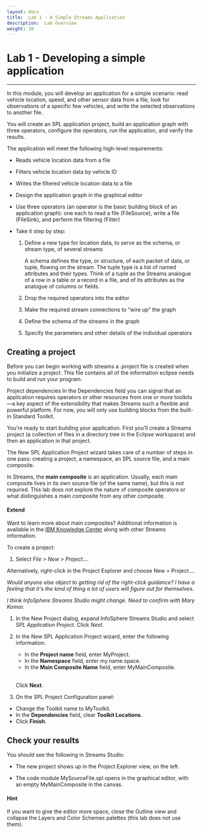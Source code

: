 ```yaml
---
layout: docs
title:  Lab 1 - A Simple Streams Application
description:  Lab Overview
weight: 10
---
```


# Lab 1 - Developing a simple application
---

In this module, you will develop an application for a simple scenario: read vehicle location, speed, and other sensor data from a file, look for observations of a specific few vehicles, and write the selected observations to another file.

You will create an SPL application project, build an application graph with three operators, configure the operators, run the application, and verify the results.

The application will meet the following high-level requirements:

* Reads vehicle location data from a file
* Filters vehicle location data by vehicle ID
* Writes the filtered vehicle location data to a file


*	Design the application graph in the graphical editor
* Use three operators (an operator is the basic building block of an application graph): one each to read a file (FileSource), write a file (FileSink), and perform the filtering (Filter)
* Take it step by step:

    1. Define a new type for location data, to serve as the schema, or stream type, of several streams

        A schema defines the type, or structure, of each packet of data, or tuple, flowing on the stream. The tuple type is a list of named attributes and their types. Think of a tuple as the Streams analogue of a row in a table or a record in a file, and of its attributes as the analogue of columns or fields.

    2.	Drop the required operators into the editor

    3.	Make the required stream connections to “wire up” the graph

    4.	Define the schema of the streams in the graph

    5.	Specify the parameters and other details of the individual operators
  
## Creating a project
Before you can begin working with streams a .project file is created when you initialize a project. This file contains all of the information eclipse needs to build and run your program.

Project dependencies
In the Dependencies field you can signal that an application requires operators or other resources from one or more toolkits—a key aspect of the extensibility that makes Streams such a flexible and powerful platform. For now, you will only use building blocks from the built-in Standard Toolkit.


You’re ready to start building your application. First you’ll create a Streams project (a collection of files in a directory tree in the Eclipse workspace) and then an application in that project.

The New SPL Application Project wizard takes care of a number of steps in one pass: creating a project, a namespace, an SPL source file, and a main composite.

In Streams, the **main composite** is an application. Usually, each main composite lives in its own source file (of the same name), but this is not required. This lab does not explore the nature of composite operators or what distinguishes a main composite from any other composite.

<div class="alert alert-info" role="alert">
<h4>Extend</h4>
Want to learn more about main composites? Additional information is available in the
<a href="http://www.ibm.com/support/knowledgecenter/SSCRJU_3.0.0/com.ibm.swg.im.infosphere.streams.spl-introductory-tutorial.doc/doc/compositeoperators.html">IBM Knowledge Center</a>
along with other Streams information.
</div>

To create a project:

1. Select *File > New > Project….*

  Alternatively, right-click in the Project Explorer and choose New > Project….

  _Would anyone else object to getting rid of the right-click guidance? I have a feeling that it's the kind of thing a lot of users will figure out for themselves._

  _I think InfoSphere Streams Studio might change. Need to confirm with Mary Komor._
  
1. In the New Project dialog, expand InfoSphere Streams Studio and select *SPL Application Project*. Click *Next*.

2. In the New SPL Application Project wizard, enter the following information:

    * In the **Project name** field, enter MyProject.
    * In the **Namespace** field, enter my.name.space.
    * In the **Main Composite Name** field, enter MyMainComposite.

    <br>Click **Next**.

3. On the SPL Project Configuration panel:

  * Change the Toolkit name to MyToolkit.
  * In the **Dependencies** field, clear **Toolkit Locations**.
  * Click **Finish**.

## Check your results
You should see the following in Streams Studio:

* The new project shows up in the Project Explorer view, on the left.

* The code module MySourceFile.spl opens in the graphical editor, with an empty MyMainComposite in the canvas.

<div class="alert alert-success" role="alert">
<h4>Hint</h4>
If you want to give the editor more space, close the Outline view and collapse the Layers and Color Schemes palettes (this lab does not use them).
</div>
